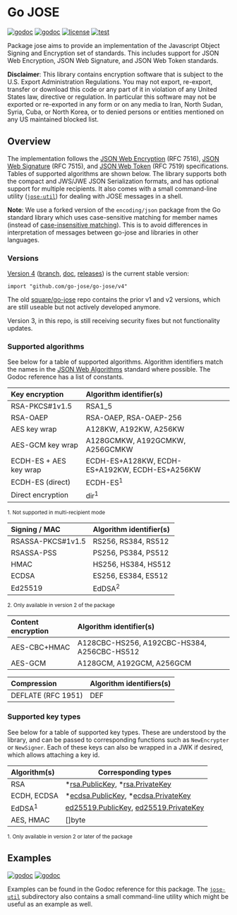 # Go JOSE

[![godoc](https://pkg.go.dev/badge/github.com/go-jose/go-jose/v3.svg)](https://pkg.go.dev/github.com/go-jose/go-jose/v3)
[![godoc](https://pkg.go.dev/badge/github.com/go-jose/go-jose/v3/jwt.svg)](https://pkg.go.dev/github.com/go-jose/go-jose/v3/jwt)
[![license](https://img.shields.io/badge/license-apache_2.0-blue.svg?style=flat)](https://raw.githubusercontent.com/go-jose/go-jose/master/LICENSE)
[![test](https://img.shields.io/github/checks-status/go-jose/go-jose/v3)](https://github.com/go-jose/go-jose/actions)

Package jose aims to provide an implementation of the Javascript Object Signing
and Encryption set of standards. This includes support for JSON Web Encryption,
JSON Web Signature, and JSON Web Token standards.

**Disclaimer**: This library contains encryption software that is subject to
the U.S. Export Administration Regulations. You may not export, re-export,
transfer or download this code or any part of it in violation of any United
States law, directive or regulation. In particular this software may not be
exported or re-exported in any form or on any media to Iran, North Sudan,
Syria, Cuba, or North Korea, or to denied persons or entities mentioned on any
US maintained blocked list.

## Overview

The implementation follows the
[JSON Web Encryption](https://dx.doi.org/10.17487/RFC7516) (RFC 7516),
[JSON Web Signature](https://dx.doi.org/10.17487/RFC7515) (RFC 7515), and
[JSON Web Token](https://dx.doi.org/10.17487/RFC7519) (RFC 7519) specifications.
Tables of supported algorithms are shown below. The library supports both
the compact and JWS/JWE JSON Serialization formats, and has optional support for
multiple recipients. It also comes with a small command-line utility
([`jose-util`](https://pkg.go.dev/github.com/go-jose/go-jose/jose-util))
for dealing with JOSE messages in a shell.

**Note**: We use a forked version of the `encoding/json` package from the Go
standard library which uses case-sensitive matching for member names (instead
of [case-insensitive matching](https://www.ietf.org/mail-archive/web/json/current/msg03763.html)).
This is to avoid differences in interpretation of messages between go-jose and
libraries in other languages.

### Versions

[Version 4](https://github.com/go-jose/go-jose)
([branch](https://github.com/go-jose/go-jose/tree/main),
[doc](https://pkg.go.dev/github.com/go-jose/go-jose/v4), [releases](https://github.com/go-jose/go-jose/releases)) is the current stable version:

    import "github.com/go-jose/go-jose/v4"

The old [square/go-jose](https://github.com/square/go-jose) repo contains the prior v1 and v2 versions, which
are still useable but not actively developed anymore.

Version 3, in this repo, is still receiving security fixes but not functionality
updates.

### Supported algorithms

See below for a table of supported algorithms. Algorithm identifiers match
the names in the [JSON Web Algorithms](https://dx.doi.org/10.17487/RFC7518)
standard where possible. The Godoc reference has a list of constants.

 Key encryption             | Algorithm identifier(s)
 :------------------------- | :------------------------------
 RSA-PKCS#1v1.5             | RSA1_5
 RSA-OAEP                   | RSA-OAEP, RSA-OAEP-256
 AES key wrap               | A128KW, A192KW, A256KW
 AES-GCM key wrap           | A128GCMKW, A192GCMKW, A256GCMKW
 ECDH-ES + AES key wrap     | ECDH-ES+A128KW, ECDH-ES+A192KW, ECDH-ES+A256KW
 ECDH-ES (direct)           | ECDH-ES<sup>1</sup>
 Direct encryption          | dir<sup>1</sup>

<sup>1. Not supported in multi-recipient mode</sup>

 Signing / MAC              | Algorithm identifier(s)
 :------------------------- | :------------------------------
 RSASSA-PKCS#1v1.5          | RS256, RS384, RS512
 RSASSA-PSS                 | PS256, PS384, PS512
 HMAC                       | HS256, HS384, HS512
 ECDSA                      | ES256, ES384, ES512
 Ed25519                    | EdDSA<sup>2</sup>

<sup>2. Only available in version 2 of the package</sup>

 Content encryption         | Algorithm identifier(s)
 :------------------------- | :------------------------------
 AES-CBC+HMAC               | A128CBC-HS256, A192CBC-HS384, A256CBC-HS512
 AES-GCM                    | A128GCM, A192GCM, A256GCM

 Compression                | Algorithm identifiers(s)
 :------------------------- | -------------------------------
 DEFLATE (RFC 1951)         | DEF

### Supported key types

See below for a table of supported key types. These are understood by the
library, and can be passed to corresponding functions such as `NewEncrypter` or
`NewSigner`. Each of these keys can also be wrapped in a JWK if desired, which
allows attaching a key id.

 Algorithm(s)               | Corresponding types
 :------------------------- | -------------------------------
 RSA                        | *[rsa.PublicKey](https://pkg.go.dev/crypto/rsa/#PublicKey), *[rsa.PrivateKey](https://pkg.go.dev/crypto/rsa/#PrivateKey)
 ECDH, ECDSA                | *[ecdsa.PublicKey](https://pkg.go.dev/crypto/ecdsa/#PublicKey), *[ecdsa.PrivateKey](https://pkg.go.dev/crypto/ecdsa/#PrivateKey)
 EdDSA<sup>1</sup>          | [ed25519.PublicKey](https://pkg.go.dev/crypto/ed25519#PublicKey), [ed25519.PrivateKey](https://pkg.go.dev/crypto/ed25519#PrivateKey)
 AES, HMAC                  | []byte

<sup>1. Only available in version 2 or later of the package</sup>

## Examples

[![godoc](https://pkg.go.dev/badge/github.com/go-jose/go-jose/v3.svg)](https://pkg.go.dev/github.com/go-jose/go-jose/v3)
[![godoc](https://pkg.go.dev/badge/github.com/go-jose/go-jose/v3/jwt.svg)](https://pkg.go.dev/github.com/go-jose/go-jose/v3/jwt)

Examples can be found in the Godoc
reference for this package. The
[`jose-util`](https://github.com/go-jose/go-jose/tree/v3/jose-util)
subdirectory also contains a small command-line utility which might be useful
as an example as well.
